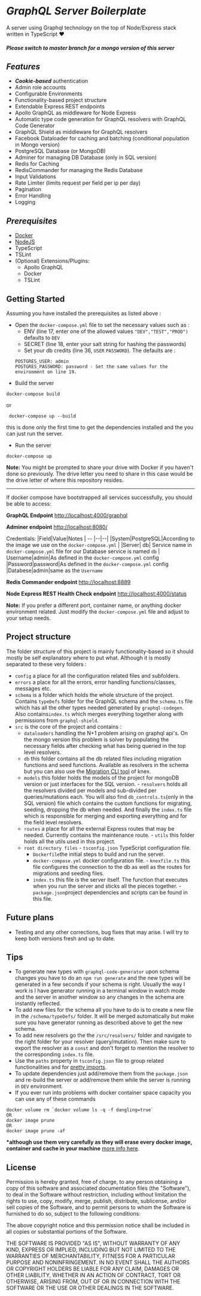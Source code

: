 # _GraphQL Server Boilerplate_

A server using Graphql technology on the top of Node/Express stack written in TypeScript ♥️

#### _Please switch to master branch for a mongo version of this server_

## _Features_

- **_Cookie-based_** authentication
- Admin role accounts
- Configurable Environments
- Functionality-based project structure
- Extendable Express REST endpoints
- Apollo GraphQL as middleware for Node Express
- Automatic type code generation for GraphQL resolvers with GraphQL Code Generator
- GraphQL Shield as middleware for GraphQL resolvers
- Facebook Dataloader for caching and batching (conditional population in Mongo version)
- PostgreSQL Database (or MongoDB)
- Adminer for managing DB Database (only in SQL version)
- Redis for Caching
- RedisCommander for managing the Redis Database
- Input Validations
- Rate Limiter (limits request per field per ip per day)
- Pagination
- Error Handling
- Logging

## _Prerequisites_

- [Docker](https://www.docker.com/)
- [NodeJS](https://nodejs.org/)
- TypeScript
- TSLint
- (Optional) Extensions/Plugins:
  - Apollo GraphQL
  - Docker
  - TSLint

## Getting Started

Assuming you have installed the prerequisites as listed above :

- Open the `docker-compose.yml` file to set the necessary values such as : 
  - ENV (line 17, enter one of the allowed values `"DEV","TEST","PROD")` defaults to `DEV` 
  - SECRET (line 18, enter your salt string for hashing the passwords) 
  - Set your db credits (line 36, `USER` `PASSWORD`). The defaults are :
  ```
  POSTGRES_USER: admin
  POSTGRES_PASSWORD: password - Set the same values for the environment on line 19.

- Build the server

```
docker-compose build
```

or

```
 docker-compose up --build
```

this is done only the first time to get the dependencies installed and the you can just run the server.

- Run the server

```
docker-compose up
```

**Note:** You might be prompted to share your drive with Docker if you haven't done so previously. The drive letter you need to share in this case would be the drive letter of where this repository resides.

 <hr>
If docker compose have bootstrapped all services successfully, you should be able to access:

**GraphQL Endpoint**
[http://localhost:4000/graphql](http://localhost:4000/graphql)

**Adminer endpoint**
[http://localhost:8080/](http://localhost:8080/)

Credentials:
|Field|Value|Notes
| -- |--|--|
|System|PostgreSQL|According to the image we use on the `docker-compose.yml` |
|Server| db| Service name in `docker-compose.yml` file for our Database service is named `db`
| Username|admin|As defined in the `docker-compose.yml` config
|Password|password|As defined in the `docker-compose.yml` config
|Databese|admin|same as the `Username`

**Redis Commander endpoint**
[http://localhost:8889](http://localhost:8889/)

**Node Express REST Health Check endpoint**
[http://localhost:4000/status](http://localhost:4000/status)

**Note:** If you prefer a different port, container name, or anything docker environment related. Just modify the `docker-compose.yml` file and adjust to your setup needs.

## Project structure

The folder structure of this project is mainly functionality-based so it should mostly be self explanatory where to put what.
Although it is mostly separated to these very folders :

- `config` a place for all the configuration related files and subfolders.
- `errors` a place for all the errors, error handling functions/classes, messages etc.
- `schema` is a folder which holds the whole structure of the project. Contains `typeDefs` folder for the GraphQL schema and the `schema.ts` file which has all the other types needed generated by `graphql-codegen`. Also contains`index.ts` which merges everything together along with permissions from `graphql-shield`.
- `src` is the core of the project and contains : 
  - `dataloaders` handling the N+1 problem arising on graphql api's. On the mongo version this problem is solver by populating the necessary fields after checking what has being queried in the top level resolvers. 
  - `db` this folder contains all the db related files including migration functions and seed functions. Available as resolvers in the schema but you can also use the [Migration CLI tool](https://knexjs.org/#Migrations) of knex. 
  - `models` this folder holds the models of the project for mongoDB version or just interfaces for the SQL version. - `resolvers` holds all the resolvers divided per models and sub-divided per queries/mutations each. You will also find `db_controls.ts`(only in the SQL version) file which contains the custom functions for migrating, seeding, dropping the db when needed. And finally the `index.ts` file which is responsible for merging and exporting everything and for the field level resolvers. 
  - `routes` a place for all the external Express routes that may be needed. Currently contains the maintenance route. - `utils` this folder holds all the utils used in this project. 
  - `root directory files` - `tsconfig.json` TypeScript configuration file. 
    - `Dockerfile`the initial steps to build and run the server. 
    - `docker-compose.yml` docker configuration file. - `knexfile.ts` this file configures the connection to the db as well as the routes for migrations and seeding files. 
    - `index.ts` this file is the server itself. The function that executes when you run the server and sticks all the pieces together. - `package.json`project dependencies and scripts can be found in this file.

## Future plans

- Testing and any other corrections, bug fixes that may arise. I will try to keep both versions fresh and up to date.

## Tips

- To generate new types with `graphql-code-generator` upon schema changes you have to do an `npm run generate` and the new types will be generated in a few seconds if your schema is right. Usually the way I work is I have generator running in a terminal window in watch mode and the server in another window so any changes in the schema are instantly reflected.
- To add new files for the schema all you have to do is to create a new file in the `/schema/typeDefs/` folder. It will be merged automatically but make sure you have generator running as described above to get the new schema.
- To add new resolvers go the the `/src/resolvers/` folder and navigate to the right folder for your resolver (query/mutation). Then make sure to export the resolver as a `const` and don't forget to mention the resolver to the corresponding `index.ts` file.
- Use the `paths` property in `tsconfig.json` file to group related functionalities and for [pretty imports](https://stackoverflow.com/questions/43281741/how-to-use-paths-in-tsconfig-json).
- To update dependencies just add/remove them from the `package.json` and re-build the server or add/remove them while the server is running in `DEV` environment.
- If you ever run into problems with docker container space capacity you can use any of these commands

```
docker volume rm `docker volume ls -q -f dangling=true`
OR
docker image prune
OR
docker image prune -af
```

**\*although use them very carefully as they will erase every docker image, container and cache in your machine**
[more info here](<[https://docs.docker.com/engine/reference/commandline/image_prune/](https://docs.docker.com/engine/reference/commandline/image_prune/)>).

## License

Permission is hereby granted, free of charge, to any person obtaining a copy of this software and associated documentation files (the "Software"), to deal in the Software without restriction, including without limitation the rights to use, copy, modify, merge, publish, distribute, sublicense, and/or sell copies of the Software, and to permit persons to whom the Software is furnished to do so, subject to the following conditions:

The above copyright notice and this permission notice shall be included in all copies or substantial portions of the Software.

THE SOFTWARE IS PROVIDED "AS IS", WITHOUT WARRANTY OF ANY KIND, EXPRESS OR IMPLIED, INCLUDING BUT NOT LIMITED TO THE WARRANTIES OF MERCHANTABILITY, FITNESS FOR A PARTICULAR PURPOSE AND NONINFRINGEMENT. IN NO EVENT SHALL THE AUTHORS OR COPYRIGHT HOLDERS BE LIABLE FOR ANY CLAIM, DAMAGES OR OTHER LIABILITY, WHETHER IN AN ACTION OF CONTRACT, TORT OR OTHERWISE, ARISING FROM, OUT OF OR IN CONNECTION WITH THE SOFTWARE OR THE USE OR OTHER DEALINGS IN THE SOFTWARE.
